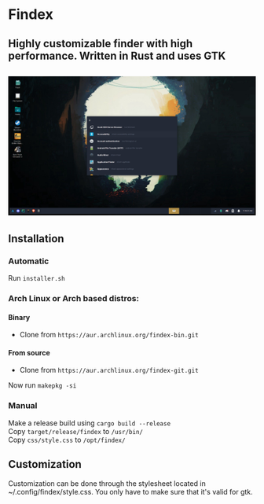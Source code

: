# Findex
Highly customizable finder with high performance. Written in Rust and uses GTK
------
![Screenshot](Screenshot_20211106_111608.png)
------

## Installation
### Automatic
Run `installer.sh`

### Arch Linux or Arch based distros:
#### Binary
- Clone from `https://aur.archlinux.org/findex-bin.git`
#### From source
- Clone from `https://aur.archlinux.org/findex-git.git`  
  
Now run `makepkg -si`

### Manual
Make a release build using `cargo build --release`  
Copy `target/release/findex` to `/usr/bin/`  
Copy `css/style.css` to `/opt/findex/`  


## Customization
Customization can be done through the stylesheet located in ~/.config/findex/style.css.
You only have to make sure that it's valid for gtk.
